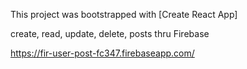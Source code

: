 This project was bootstrapped with [Create React App]

create, read, update, delete, posts thru Firebase 

https://fir-user-post-fc347.firebaseapp.com/
